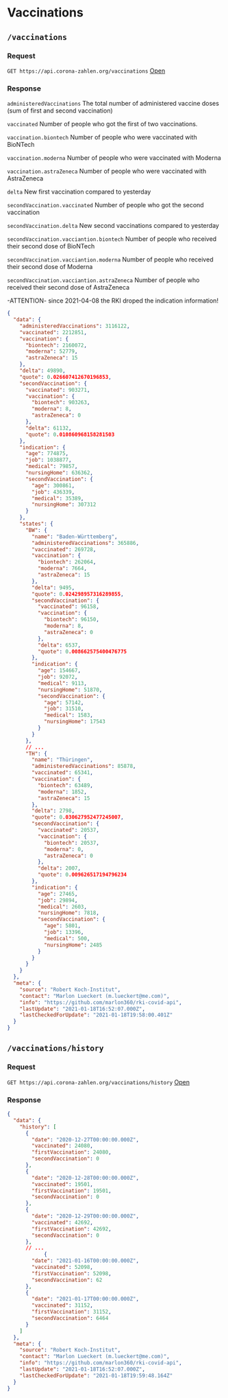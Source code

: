 # Vaccinations

## `/vaccinations`

### Request

`GET https://api.corona-zahlen.org/vaccinations`
[Open](/vaccinations)

### Response

`administeredVaccinations` The total number of administered vaccine doses (sum of first and second vaccination)

`vaccinated` Number of people who got the first of two vaccinations.

`vaccination.biontech` Number of people who were vaccinated with BioNTech

`vaccination.moderna` Number of people who were vaccinated with Moderna

`vaccination.astraZeneca` Number of people who were vaccinated with AstraZeneca

`delta` New first vaccination compared to yesterday

`secondVaccination.vaccinated` Number of people who got the second vaccination

`secondVaccination.delta` New second vaccinations compared to yesterday

`secondVaccination.vacciantion.biontech` Number of people who received their second dose of BioNTech

`secondVaccination.vacciantion.moderna` Number of people who received their second dose of Moderna

`secondVaccination.vacciantion.astraZeneca` Number of people who received their second dose of AstraZeneca

-ATTENTION- since 2021-04-08 the RKI droped the indication information!

```json
{
  "data": {
    "administeredVaccinations": 3116122,
    "vaccinated": 2212851,
    "vaccination": {
      "biontech": 2160072,
      "moderna": 52779,
      "astraZeneca": 15
    },
    "delta": 49890,
    "quote": 0.026607412670196853,
    "secondVaccination": {
      "vaccinated": 903271,
      "vaccination": {
        "biontech": 903263,
        "moderna": 8,
        "astraZeneca": 0
      },
      "delta": 61132,
      "quote": 0.010860968158281503
    },
    "indication": {
      "age": 774875,
      "job": 1038877,
      "medical": 79857,
      "nursingHome": 636362,
      "secondVaccination": {
        "age": 300861,
        "job": 436339,
        "medical": 35389,
        "nursingHome": 307312
      }
    },
    "states": {
      "BW": {
        "name": "Baden-Württemberg",
        "administeredVaccinations": 365886,
        "vaccinated": 269728,
        "vaccination": {
          "biontech": 262064,
          "moderna": 7664,
          "astraZeneca": 15
        },
        "delta": 9495,
        "quote": 0.024298957316289855,
        "secondVaccination": {
          "vaccinated": 96158,
          "vaccination": {
            "biontech": 96150,
            "moderna": 8,
            "astraZeneca": 0
          },
          "delta": 6537,
          "quote": 0.008662575400476775
        },
        "indication": {
          "age": 154667,
          "job": 92072,
          "medical": 9113,
          "nursingHome": 51870,
          "secondVaccination": {
            "age": 57142,
            "job": 31510,
            "medical": 1583,
            "nursingHome": 17543
          }
        }
      },
      // ...
      "TH": {
        "name": "Thüringen",
        "administeredVaccinations": 85878,
        "vaccinated": 65341,
        "vaccination": {
          "biontech": 63489,
          "moderna": 1852,
          "astraZeneca": 15
        },
        "delta": 2798,
        "quote": 0.030627952477245007,
        "secondVaccination": {
          "vaccinated": 20537,
          "vaccination": {
            "biontech": 20537,
            "moderna": 0,
            "astraZeneca": 0
          },
          "delta": 2007,
          "quote": 0.009626517194796234
        },
        "indication": {
          "age": 27465,
          "job": 29894,
          "medical": 2603,
          "nursingHome": 7818,
          "secondVaccination": {
            "age": 5801,
            "job": 13396,
            "medical": 500,
            "nursingHome": 2485
          }
        }
      }
    }
  },
  "meta": {
    "source": "Robert Koch-Institut",
    "contact": "Marlon Lueckert (m.lueckert@me.com)",
    "info": "https://github.com/marlon360/rki-covid-api",
    "lastUpdate": "2021-01-18T16:52:07.000Z",
    "lastCheckedForUpdate": "2021-01-18T19:58:00.401Z"
  }
}
```

## `/vaccinations/history`

### Request

`GET https://api.corona-zahlen.org/vaccinations/history`
[Open](/vaccinations/history)

### Response

```json
{
  "data": {
    "history": [
      {
        "date": "2020-12-27T00:00:00.000Z",
        "vaccinated": 24080,
        "firstVaccination": 24080,
        "secondVaccination": 0
      },
      {
        "date": "2020-12-28T00:00:00.000Z",
        "vaccinated": 19501,
        "firstVaccination": 19501,
        "secondVaccination": 0
      },
      {
        "date": "2020-12-29T00:00:00.000Z",
        "vaccinated": 42692,
        "firstVaccination": 42692,
        "secondVaccination": 0
      },
      // ...
            {
        "date": "2021-01-16T00:00:00.000Z",
        "vaccinated": 52098,
        "firstVaccination": 52098,
        "secondVaccination": 62
      },
      {
        "date": "2021-01-17T00:00:00.000Z",
        "vaccinated": 31152,
        "firstVaccination": 31152,
        "secondVaccination": 6464
      }
    ]
  },
  "meta": {
    "source": "Robert Koch-Institut",
    "contact": "Marlon Lueckert (m.lueckert@me.com)",
    "info": "https://github.com/marlon360/rki-covid-api",
    "lastUpdate": "2021-01-18T16:52:07.000Z",
    "lastCheckedForUpdate": "2021-01-18T19:59:48.164Z"
  }
}
```

